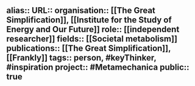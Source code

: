 alias::
URL::
organisation:: [[The Great Simplification]], [[Institute for the Study of Energy and Our Future]] 
role:: [[independent researcher]] 
fields:: [[Societal metabolism]] 
publications:: [[The Great Simplification]], [[Frankly]] 
tags:: person, #keyThinker, #inspiration 
project:: #Metamechanica 
public:: true
-